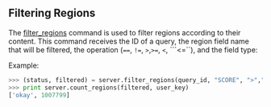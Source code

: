 ## Filtering Regions

The [filter_regions](http://deepblue.mpi-inf.mpg.de/api.php#api-filter_regions) command is used to filter regions according to their content. This command receives the ID of a query, the region field name that will be filtered, the operation (```==```, ```!=```, ```>```,```>=```, ```<```, ```<=``), and the field type:

Example:
```python
>>> (status, filtered) = server.filter_regions(query_id, "SCORE", ">","5", "integer", user_key)
>>> print server.count_regions(filtered, user_key)
['okay', 1007799]
```

